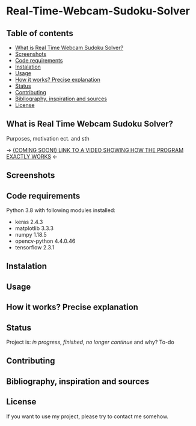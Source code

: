 # Real-Time-Webcam-Sudoku-Solver

## Table of contents
* [What is Real Time Webcam Sudoku Solver?](#What-is-Real-Time-Webcam-Sudoku-Solver?)
* [Screenshots](#Screenshots)
* [Code requirements](#Code-requirements)
* [Instalation](#Instalation)
* [Usage](#Usage)
* [How it works? Precise explanation](#How-it-works?-Precise-explanation)
* [Status](#Status)
* [Contributing](#Contributing)
* [Bibliography, inspiration and sources](#Bibliography,-inspiration-and-sources)
* [License](#License)

## What is Real Time Webcam Sudoku Solver?
Purposes, motivation ect.
and sth

-> [(COMING SOON!) LINK TO A VIDEO SHOWING HOW THE PROGRAM EXACTLY WORKS]() <-

## Screenshots


## Code requirements
Python 3.8 with following modules installed:
* keras 2.4.3
* matplotlib 3.3.3
* numpy 1.18.5
* opencv-python 4.4.0.46
* tensorflow 2.3.1

## Instalation


## Usage


## How it works? Precise explanation


## Status
Project is: _in progress_, _finished_, _no longer continue_ and why?
To-do

## Contributing


## Bibliography, inspiration and sources


## License
If you want to use my project, please try to contact me somehow.
